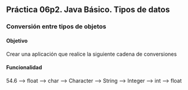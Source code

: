 ## Práctica 06p2. Java Básico. Tipos de datos
### Conversión entre tipos de objetos

#### Objetivo

Crear una aplicación que realice la siguiente cadena de conversiones

#### Funcionalidad

 54.6 --> float --> char --> Character --> String --> Integer --> int --> float

